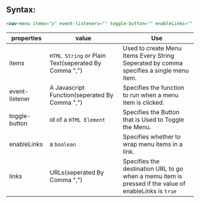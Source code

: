## Syntax:
```html
<nav-menu items="p" event-listeners="" toggle-button="" enableLinks="" links=""></nav-menu>
```
|properties|value|Use
|-----|----|----|
|items|`HTML String` or Plain Text(seperated By Comma ",")| Used to create Menu Items Every String Seperated by comma specifies a single menu item.
|event-listener| A Javascript Function(seperated By Comma ",")| Specifies the function to run when a menu item is clicked.|
|toggle-button| id of a `HTML Element` | Specifies the Button that is Used to Toggle the Menu.|
|enableLinks| a `boolean`| Specifies whether to wrap menu items in a link.|
|links| URLs(seperated By Comma ",")| Specifies the destination URL to go when a memu item is pressed if the value of enableLinks is `true`
